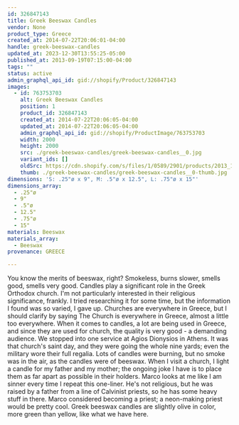 ```yaml
---
id: 326847143
title: Greek Beeswax Candles
vendor: None
product_type: Greece
created_at: 2014-07-22T20:06:01-04:00
handle: greek-beeswax-candles
updated_at: 2023-12-30T13:55:25-05:00
published_at: 2013-09-19T07:15:00-04:00
tags: ""
status: active
admin_graphql_api_id: gid://shopify/Product/326847143
images:
  - id: 763753703
    alt: Greek Beeswax Candles
    position: 1
    product_id: 326847143
    created_at: 2014-07-22T20:06:05-04:00
    updated_at: 2014-07-22T20:06:05-04:00
    admin_graphql_api_id: gid://shopify/ProductImage/763753703
    width: 2000
    height: 2000
    src: ./greek-beeswax-candles/greek-beeswax-candles__0.jpg
    variant_ids: []
    oldSrc: https://cdn.shopify.com/s/files/1/0589/2901/products/2013_11_09_Kiosk_0747.jpeg?v=1406073965
    thumb: ./greek-beeswax-candles/greek-beeswax-candles__0-thumb.jpg
dimensions: 'S: .25"ø x 9", M: .5"ø x 12.5", L: .75"ø x 15"'
dimensions_array:
  - .25"ø
  - 9"
  - .5"ø
  - 12.5"
  - .75"ø
  - 15"
materials: Beeswax
materials_array:
  - Beeswax
provenance: GREECE

---
```


You know the merits of beeswax, right? Smokeless, burns slower, smells good, smells very good. Candles play a significant role in the Greek Orthodox church. I'm not particularly interested in their religious significance, frankly. I tried researching it for some time, but the information I found was so varied, I gave up. Churches are everywhere in Greece, but I should clarify by saying The Church is everywhere in Greece, almost a little too everywhere. When it comes to candles, a lot are being used in Greece, and since they are used for church, the quality is very good \- a demanding audience. We stopped into one service at Agios Dionysios in Athens. It was that church's saint day, and they were going the whole nine yards; even the military wore their full regalia. Lots of candles were burning, but no smoke was in the air, as the candles were of beeswax. When I visit a church, I light a candle for my father and my mother; the ongoing joke I have is to place them as far apart as possible in their holders. Marco looks at me like I am sinner every time I repeat this one-liner. He's not religious, but he was raised by a father from a line of Calvinist priests, so he has some heavy stuff in there. Marco considered becoming a priest; a neon-making priest would be pretty cool. Greek beeswax candles are slightly olive in color, more green than yellow, like what we have here.